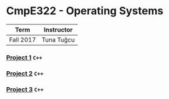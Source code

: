 # CmpE322 - Operating Systems
| Term | Instructor |
| --- | --- |
| Fall 2017  | Tuna Tuğcu  |

### [Project 1](/cmpe322/project1) `C++`
### [Project 2](/cmpe322/project2) `C++`
### [Project 3](/cmpe322/project3) `C++`
